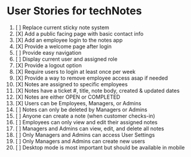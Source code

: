 # User Stories for techNotes

1. [ ] Replace current sticky note system
2. [X] Add a public facing page with basic contact info 
3. [X] Add an employee login to the notes app 
4. [X] Provide a welcome page after login 
5. [ ] Provide easy navigation
6. [ ] Display current user and assigned role 
7. [X] Provide a logout option 
8. [X] Require users to login at least once per week
9. [X] Provide a way to remove employee access asap if needed 
10. [X] Notes are assigned to specific employees 
11. [X] Notes have a ticket #, title, note body, created & updated dates
12. [X] Notes are either OPEN or COMPLETED 
13. [X] Users can be Employees, Managers, or Admins 
14. [ ] Notes can only be deleted by Managers or Admins 
15. [ ] Anyone can create a note (when customer checks-in)
16. [ ] Employees can only view and edit their assigned notes  
17. [ ] Managers and Admins can view, edit, and delete all notes 
18. [ ] Only Managers and Admins can access User Settings 
19. [ ] Only Managers and Admins can create new users 
20. [ ] Desktop mode is most important but should be available in mobile 